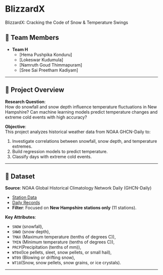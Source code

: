 # BlizzardX
BlizzardX: Cracking the Code of Snow &amp; Temperature Swings


## 👥 Team Members
- **Team H**    
  - [Hema Pushpika Konduru]
  - [Lokeswar Kudumula] 
  - [Namruth Goud Thimmapuram]
  - [Sree Sai Preetham Kadiyam] 

---

## 📌 Project Overview
**Research Question**:  
How do snowfall and snow depth influence temperature fluctuations in New Hampshire? Can machine learning models predict temperature changes and extreme cold events with high accuracy?  

**Objective**:  
This project analyzes historical weather data from NOAA GHCN-Daily to:  
1. Investigate correlations between snowfall, snow depth, and temperature extremes.  
2. Build regression models to predict temperature.  
3. Classify days with extreme cold events.  

---

## 📂 Dataset
**Source**: NOAA Global Historical Climatology Network Daily (GHCN-Daily)  
- [Station Data](https://www.ncei.noaa.gov/pub/data/ghcn/daily/ghcnd-stations.txt)  
- [Daily Records](https://www.ncei.noaa.gov/pub/data/ghcn/daily/all/)  
- **Filter**: Focused on **New Hampshire stations only** (11 stations).  

**Key Attributes**:  
- `SNOW` (snowfall),
- `SNWD` (snow depth),
- `TMAX` (Maximum temperature (tenths of degrees C)), 
- `TMIN` (Minimum temperature (tenths of degrees C)),
- `PRCP`(Precipitation (tenths of mm)), 
- `WT04`(Ice pellets, sleet, snow pellets, or small hail), 
- `WT09` (Blowing or drifting snow), 
- `WT18`(Snow, snow pellets, snow grains, or ice crystals).  

---

